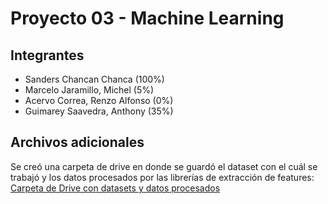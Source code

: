 # Proyecto 03 - Machine Learning

## Integrantes

- Sanders Chancan Chanca (100%)
- Marcelo Jaramillo, Michel (5%)
- Acervo Correa, Renzo Alfonso (0%)
- Guimarey Saavedra, Anthony (35%)

## Archivos adicionales

Se creó una carpeta de drive en donde se guardó el dataset con el cuál se trabajó y los datos procesados por las librerías de extracción de features:
[Carpeta de Drive con datasets y datos procesados](https://drive.google.com/drive/folders/1NIg_2rrKpoRy3jRFV9hEMnnNgE_InH0b?usp=sharing)
